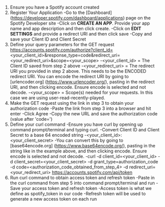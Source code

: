 1. Ensure you have a Spotify account created
2. Register Your Application
    -Go to the [Dashboard] (https://developer.spotify.com/dashboard/applications) page on the Spotify Developer site
    -Click on **CREATE AN APP**. Provide your app name and app description and then click create.
    -Click on **EDIT SETTINGS** and provide a redirect URI and then click save
    -Copy and save your Client ID and Client Secret
3. Define your query parameters for the GET request
    https://accounts.spotify.com/authorize?client_id=<your_client_id>&response_type=code&redirect_uri=<your_redirect_uri>&scope=<your_scope>
    -<your_client_id> = The Client ID saved from step 2 above
    -<your_redirect_uri> = The redirect URI you provided in step 2 above. This needs to be the ENCODED redirect URI. You can encode the redirect URI by going to [urlencoder.org] (https://www.urlencoder.org/), pasting in the redirect URI, and then clicking encode. Ensure encode is selected and not decode.
    -<your_scope> = Scope(s) needed for your requests. In this case we are using user-read-recently-played.
4. Make the GET request using the link in step 3 to obtain your authorization code
    -Paste the link from step 3 into a browser and hit enter
    -Click Agree
    -Copy the new URL and save the authorization code (value after 'code=')
5. Define your curl command
    -Ensure you have curl by opening up command prompt/terminal and typing curl.
    -Convert Client ID and Client Secret to a base 64 encoded string
        -<your_client_id>:<your_client_secret>
        -You can convert this by going to [base64encode.org] (https://www.base64encode.org/), pasting in the string like in the example above, and then clicking encode. Ensure encode is selected and not decode.
    -curl -d client_id=<your_client_id> -d client_secret=<your_client_secret> -d grant_type=authorization_code -d code=<authorization_code_obtained_from_step_4> -d redirect_uri=<your_redirect_uri> https://accounts.spotify.com/api/token
6. Run curl command to obtain access token and refresh token
    -Paste in the curl command from step 5 into command prompt/terminal and run
    -Save your access token and refresh token
    -Access token is what we define as spotify_token in our code
    -Refresh token will be used to generate a new access token on each run